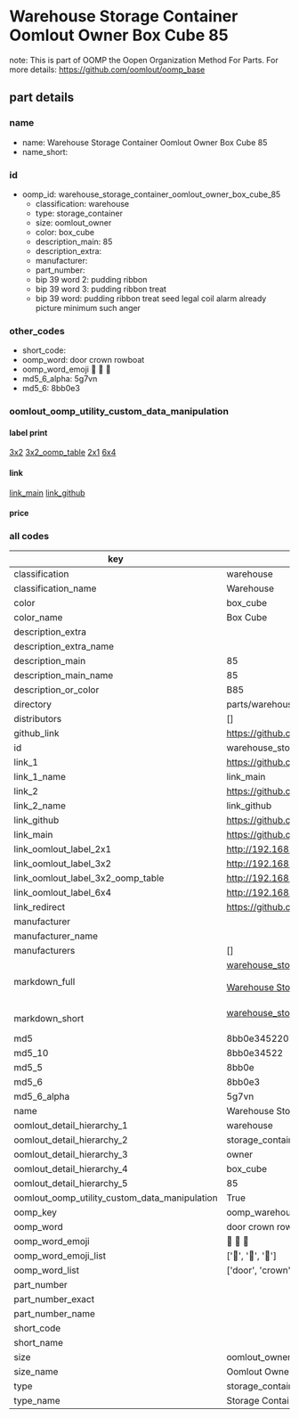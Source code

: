 # Warehouse Storage Container Oomlout Owner Box Cube 85  

note: This is part of OOMP the Oopen Organization Method For Parts. For more details: https://github.com/oomlout/oomp_base

##  part details
  







### name
* name: Warehouse Storage Container Oomlout Owner Box Cube 85
* name_short: 
### id
* oomp_id: warehouse_storage_container_oomlout_owner_box_cube_85
  * classification: warehouse
  * type: storage_container
  * size: oomlout_owner
  * color: box_cube
  * description_main: 85
  * description_extra: 
  * manufacturer: 
  * part_number: 
  * bip 39 word 2: pudding ribbon
  * bip 39 word 3: pudding ribbon treat
  * bip 39 word: pudding ribbon treat seed legal coil alarm already picture minimum such anger

### other_codes
* short_code: 
* oomp_word: door crown rowboat
* oomp_word_emoji :door: :crown: :rowboat:
* md5_6_alpha: 5g7vn
* md5_6: 8bb0e3






### oomlout_oomp_utility_custom_data_manipulation
#### label print
[3x2](http://192.168.1.245:1112/?label=oomp%205g7vn)
[3x2_oomp_table](http://192.168.1.108:1112/?label=oomp%205g7vn)
[2x1](http://192.168.1.242:1112/?label=oomp%205g7vn)
[6x4](http://192.168.1.55:1112/?label=oomp%205g7vn)    

#### link

[link_main](https://github.com/oomlout/oomlout_oomp_version_1_messy/tree/main/parts/warehouse_storage_container_oomlout_owner_box_cube_85) [link_github](https://github.com/oomlout/oomlout_oomp_version_1_messy/tree/main/parts/warehouse_storage_container_oomlout_owner_box_cube_85)                             

#### price







### all codes 
| key | value |  
| --- | --- |  
| classification | warehouse |  
| classification_name | Warehouse |  
| color | box_cube |  
| color_name | Box Cube |  
| description_extra |  |  
| description_extra_name |  |  
| description_main | 85 |  
| description_main_name | 85 |  
| description_or_color | B85 |  
| directory | parts/warehouse_storage_container_oomlout_owner_box_cube_85 |  
| distributors | [] |  
| github_link | https://github.com/oomlout/oomlout_oomp_part_src/tree/main/parts/warehouse_storage_container_oomlout_owner_box_cube_85 |  
| id | warehouse_storage_container_oomlout_owner_box_cube_85 |  
| link_1 | https://github.com/oomlout/oomlout_oomp_version_1_messy/tree/main/parts/warehouse_storage_container_oomlout_owner_box_cube_85 |  
| link_1_name | link_main |  
| link_2 | https://github.com/oomlout/oomlout_oomp_version_1_messy/tree/main/parts/warehouse_storage_container_oomlout_owner_box_cube_85 |  
| link_2_name | link_github |  
| link_github | https://github.com/oomlout/oomlout_oomp_version_1_messy/tree/main/parts/warehouse_storage_container_oomlout_owner_box_cube_85 |  
| link_main | https://github.com/oomlout/oomlout_oomp_version_1_messy/tree/main/parts/warehouse_storage_container_oomlout_owner_box_cube_85 |  
| link_oomlout_label_2x1 | http://192.168.1.242:1112/?label=oomp%205g7vn |  
| link_oomlout_label_3x2 | http://192.168.1.245:1112/?label=oomp%205g7vn |  
| link_oomlout_label_3x2_oomp_table | http://192.168.1.108:1112/?label=oomp%205g7vn |  
| link_oomlout_label_6x4 | http://192.168.1.55:1112/?label=oomp%205g7vn |  
| link_redirect | https://github.com/oomlout/oomlout_oomp_version_1_messy/tree/main/parts/warehouse_storage_container_oomlout_owner_box_cube_85 |  
| manufacturer |  |  
| manufacturer_name |  |  
| manufacturers | [] |  
| markdown_full | [warehouse_storage_container_oomlout_owner_box_cube_85](none)<br>[](none)<br>[Warehouse Storage Container Oomlout Owner Box Cube 85](none)<br><br> |  
| markdown_short | [warehouse_storage_container_oomlout_owner_box_cube_85](none)<br><br> |  
| md5 | 8bb0e345220720b8b53fbc2fcfae4569 |  
| md5_10 | 8bb0e34522 |  
| md5_5 | 8bb0e |  
| md5_6 | 8bb0e3 |  
| md5_6_alpha | 5g7vn |  
| name | Warehouse Storage Container Oomlout Owner Box Cube 85 |  
| oomlout_detail_hierarchy_1 | warehouse |  
| oomlout_detail_hierarchy_2 | storage_container |  
| oomlout_detail_hierarchy_3 | owner |  
| oomlout_detail_hierarchy_4 | box_cube |  
| oomlout_detail_hierarchy_5 | 85 |  
| oomlout_oomp_utility_custom_data_manipulation | True |  
| oomp_key | oomp_warehouse_storage_container_oomlout_owner_box_cube_85 |  
| oomp_word | door crown rowboat |  
| oomp_word_emoji | :door: :crown: :rowboat: |  
| oomp_word_emoji_list | [':door:', ':crown:', ':rowboat:'] |  
| oomp_word_list | ['door', 'crown', 'rowboat'] |  
| part_number |  |  
| part_number_exact |  |  
| part_number_name |  |  
| short_code |  |  
| short_name |  |  
| size | oomlout_owner |  
| size_name | Oomlout Owner |  
| type | storage_container |  
| type_name | Storage Container |  
